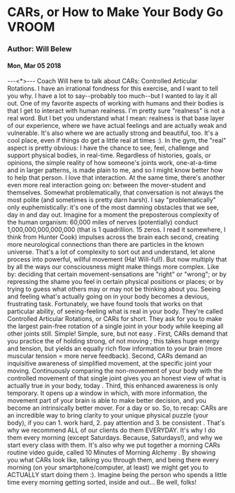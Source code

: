 # CARs, or How to Make Your Body Go VROOM
### Author: Will Belew
#### Mon, Mar 05 2018
---<*>---
Coach Will here to talk about CARs: Controlled Articular Rotations. I have an irrational fondness for this exercise, and I want to tell you why. I have a lot to say--probably too much--but I wanted to lay it all out.  One of my favorite aspects of working with humans and their bodies is that I get to interact with human realness. I'm pretty sure "realness" is not a real word. But I bet you understand what I mean: realness is that base layer of our experience, where we have actual feelings and are actually weak and vulnerable. It's also where we are actually strong and beautiful, too. It's a cool place, even if things do get a little real at times :). In the gym, the "real" aspect is pretty obvious: I have the chance to see, feel, challenge and support physical bodies, in real-time. Regardless of histories, goals, or opinions, the simple reality of how someone's joints work, one-at-a-time and in larger patterns, is made plain to me, and so I might know better how to help that person. I love that interaction. At the same time, there's another  even more real  interaction going on: between the mover-student and themselves. Somewhat problematically, that conversation is not always the most polite (and sometimes is pretty darn harsh). I say "problematically" only euphemistically: it's one of the most damning obstacles that we see, day in and day out. Imagine for a moment the preposterous complexity of the human organism: 60,000 miles of nerves (potentially) conduct 1,000,000,000,000,000 (that is 1 quadrillion. 15 zeros. I read it somewhere, I think from Hunter Cook) impulses across the brain each second, creating more neurological connections than there are particles in the known universe. That's a lot of complexity to sort out and understand, let alone process into powerful, willful movement (Ha! Will-ful!). But now multiply that by all the ways our consciousness might make things  more  complex. Like by: deciding that certain movement-sensations are "right" or "wrong"; or by repressing the shame you feel in certain physical positions or places; or by trying to guess what others may or may not be thinking about you. Seeing and feeling what's  actually  going on in your body becomes a devious, frustrating task. Fortunately, we have found tools that works on that particular ability, of seeing-feeling what is real in your body. They're called Controlled Articular Rotations, or CARs for short. They ask for you to make the largest pain-free rotation of a single joint in your body while keeping all other joints still. Simple! Simple, sure,  but not easy . First, CARs demand that you practice the of holding strong, of  not moving ; this takes huge energy and tension, but yields an equally rich flow information to your brain (more muscular tension = more nerve feedback). Second, CARs demand an inquisitive awareness of simplified movement, at the specific joint your moving. Continuously comparing the non-movement of your body with the controlled movement of that single joint gives you an honest view of what is actually true in your body,  today . Third, this enhanced awareness is only temporary. It opens up a window in which, with more information, the movement part of your brain is able to make better decision, and you become an intrinsically better mover. For a day or so. So, to recap:  CARs are an incredible way to bring clarity to your unique physical puzzle (your body), if you can 1. work hard, 2. pay attention and 3. be consistent . That's why we recommend ALL of our clients do them EVERYDAY. It's why I do them every morning (except Saturdays. Because, Saturdays!), and why we start every class with them. It's also why we put together a morning CARs routine video guide, called  10 Minutes of Morning Alchemy . By showing you what CARs look like, talking you through them, and being there  every  morning (on your smartphone/computer, at least) we might get you to ACTUALLY start doing them :). Imagine being the person who spends a little time every morning getting sorted, inside and out... Be well, folks!
                        